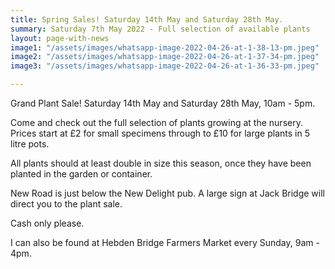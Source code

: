 ```yaml
---
title: Spring Sales! Saturday 14th May and Saturday 28th May.
summary: Saturday 7th May 2022 - Full selection of available plants
layout: page-with-news
image1: "/assets/images/whatsapp-image-2022-04-26-at-1-38-13-pm.jpeg"
image2: "/assets/images/whatsapp-image-2022-04-26-at-1-37-34-pm.jpeg"
image3: "/assets/images/whatsapp-image-2022-04-26-at-1-36-33-pm.jpeg"

---
```

Grand Plant Sale! Saturday 14th May and Saturday 28th May, 10am - 5pm.   
  
Come and check out the full selection of plants growing at the nursery. Prices start at £2 for small specimens through to £10 for large plants in 5 litre pots.    
  
All plants should at least double in size this season, once they have been planted in the garden or container.  
  
New Road is just below the New Delight pub. A large sign at Jack Bridge will direct you to the plant sale.   
  
Cash only please.  
  
I can also be found at Hebden Bridge Farmers Market every Sunday, 9am - 4pm.